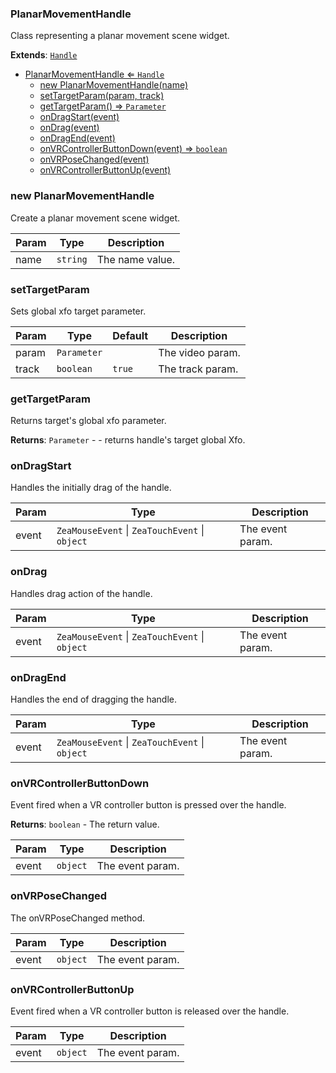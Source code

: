 <a name="PlanarMovementHandle"></a>

### PlanarMovementHandle 
Class representing a planar movement scene widget.


**Extends**: <code>[Handle](api/Handles\Handle.md)</code>  

* [PlanarMovementHandle ⇐ <code>Handle</code>](#PlanarMovementHandle)
    * [new PlanarMovementHandle(name)](#new-PlanarMovementHandle)
    * [setTargetParam(param, track)](#setTargetParam)
    * [getTargetParam() ⇒ <code>Parameter</code>](#getTargetParam)
    * [onDragStart(event)](#onDragStart)
    * [onDrag(event)](#onDrag)
    * [onDragEnd(event)](#onDragEnd)
    * [onVRControllerButtonDown(event) ⇒ <code>boolean</code>](#onVRControllerButtonDown)
    * [onVRPoseChanged(event)](#onVRPoseChanged)
    * [onVRControllerButtonUp(event)](#onVRControllerButtonUp)

<a name="new_PlanarMovementHandle_new"></a>

### new PlanarMovementHandle
Create a planar movement scene widget.


| Param | Type | Description |
| --- | --- | --- |
| name | <code>string</code> | The name value. |

<a name="PlanarMovementHandle+setTargetParam"></a>

### setTargetParam
Sets global xfo target parameter.



| Param | Type | Default | Description |
| --- | --- | --- | --- |
| param | <code>Parameter</code> |  | The video param. |
| track | <code>boolean</code> | <code>true</code> | The track param. |

<a name="PlanarMovementHandle+getTargetParam"></a>

### getTargetParam
Returns target's global xfo parameter.


**Returns**: <code>Parameter</code> - - returns handle's target global Xfo.  
<a name="PlanarMovementHandle+onDragStart"></a>

### onDragStart
Handles the initially drag of the handle.



| Param | Type | Description |
| --- | --- | --- |
| event | <code>ZeaMouseEvent</code> \| <code>ZeaTouchEvent</code> \| <code>object</code> | The event param. |

<a name="PlanarMovementHandle+onDrag"></a>

### onDrag
Handles drag action of the handle.



| Param | Type | Description |
| --- | --- | --- |
| event | <code>ZeaMouseEvent</code> \| <code>ZeaTouchEvent</code> \| <code>object</code> | The event param. |

<a name="PlanarMovementHandle+onDragEnd"></a>

### onDragEnd
Handles the end of dragging the handle.



| Param | Type | Description |
| --- | --- | --- |
| event | <code>ZeaMouseEvent</code> \| <code>ZeaTouchEvent</code> \| <code>object</code> | The event param. |

<a name="PlanarMovementHandle+onVRControllerButtonDown"></a>

### onVRControllerButtonDown
Event fired when a VR controller button is pressed over the handle.


**Returns**: <code>boolean</code> - The return value.  

| Param | Type | Description |
| --- | --- | --- |
| event | <code>object</code> | The event param. |

<a name="PlanarMovementHandle+onVRPoseChanged"></a>

### onVRPoseChanged
The onVRPoseChanged method.



| Param | Type | Description |
| --- | --- | --- |
| event | <code>object</code> | The event param. |

<a name="PlanarMovementHandle+onVRControllerButtonUp"></a>

### onVRControllerButtonUp
Event fired when a VR controller button is released over the handle.



| Param | Type | Description |
| --- | --- | --- |
| event | <code>object</code> | The event param. |


